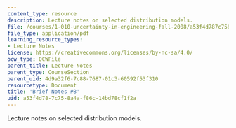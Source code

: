 ```yaml
---
content_type: resource
description: Lecture notes on selected distribution models.
file: /courses/1-010-uncertainty-in-engineering-fall-2008/a53f4d787c758a4af86c14bd78cf1f2a_notes_08.pdf
file_type: application/pdf
learning_resource_types:
- Lecture Notes
license: https://creativecommons.org/licenses/by-nc-sa/4.0/
ocw_type: OCWFile
parent_title: Lecture Notes
parent_type: CourseSection
parent_uid: 4d9a32f6-7c88-7687-01c3-60592f53f310
resourcetype: Document
title: 'Brief Notes #8'
uid: a53f4d78-7c75-8a4a-f86c-14bd78cf1f2a
---
```

Lecture notes on selected distribution models.